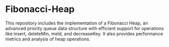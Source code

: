 # Fibonacci-Heap
This repository includes the implementation of a Fibonacci Heap, an advanced priority queue data structure with efficient support for operations like insert, deleteMin, meld, and decreaseKey. It also provides performance metrics and analysis of heap operations.
